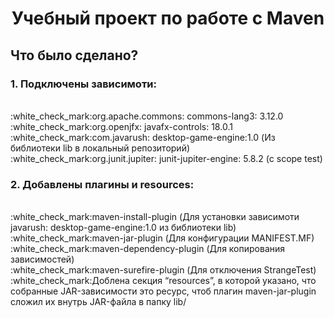 <h1 align="center">Учебный проект по работе с Maven</h1>

<h2>Что было сделано?</h2>

<h3>1. Подключены зависимоти:</h3><br>
         :white_check_mark:org.apache.commons: commons-lang3: 3.12.0<br>
         :white_check_mark:org.openjfx: javafx-controls: 18.0.1<br>
         :white_check_mark:com.javarush: desktop-game-engine:1.0 (Из библиотеки lib в локальный репозиторий)<br>
         :white_check_mark:org.junit.jupiter: junit-jupiter-engine: 5.8.2 (с scope test)<br>

<h3>2. Добавлены плагины и resources:</h3><br>
         :white_check_mark:maven-install-plugin (Для установки зависимоти javarush: desktop-game-engine:1.0 из библиотеки lib)<br>
         :white_check_mark:maven-jar-plugin (Для конфигурации MANIFEST.MF)<br>
         :white_check_mark:maven-dependency-plugin (Для копирования зависимостей)<br>
         :white_check_mark:maven-surefire-plugin (Для отключения StrangeTest)<br>
         :white_check_mark:Доблена секция “resources”, в которой указано, что собранные JAR-зависимости это ресурс, чтоб плагин maven-jar-plugin сложил их внутрь JAR-файла в папку lib/<br>
